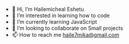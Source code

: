 - 👋 Hi, I’m Hailemicheal Eshetu
- 👀 I’m interested in learning how to code
- 🌱 I’m currently learning JavaScript
- 💞️ I’m looking to collaborate on Small projects
- 📫 How to reach me haile7mika@gmail.com

<!---
Mika7haile/Mika7haile is a ✨ special ✨ repository because its `README.md` (this file) appears on your GitHub profile.
You can click the Preview link to take a look at your changes.
--->
